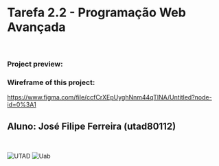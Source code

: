 
# Tarefa 2.2 - Programação Web Avançada
&nbsp;

### Project preview:


### Wireframe of this project:

https://www.figma.com/file/ccfCrXEpUyghNnm44qTINA/Untitled?node-id=0%3A1

## Aluno: José Filipe Ferreira (utad80112)

&nbsp;

![UTAD](https://www.agroportal.pt/wp-content/uploads/2019/11/UTAD.png)
![Uab](https://portal.uab.pt/wp-content/uploads/2017/10/IG_AssinaturaEletronica_sobre_fundo_branco.jpg)
#